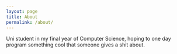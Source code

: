 ```yaml
---
layout: page
title: About
permalink: /about/
---
```


Uni student in my final year of Computer Science, hoping to one day program something cool that someone gives a shit about.

[jekyll-organization]: https://github.com/jekyll

